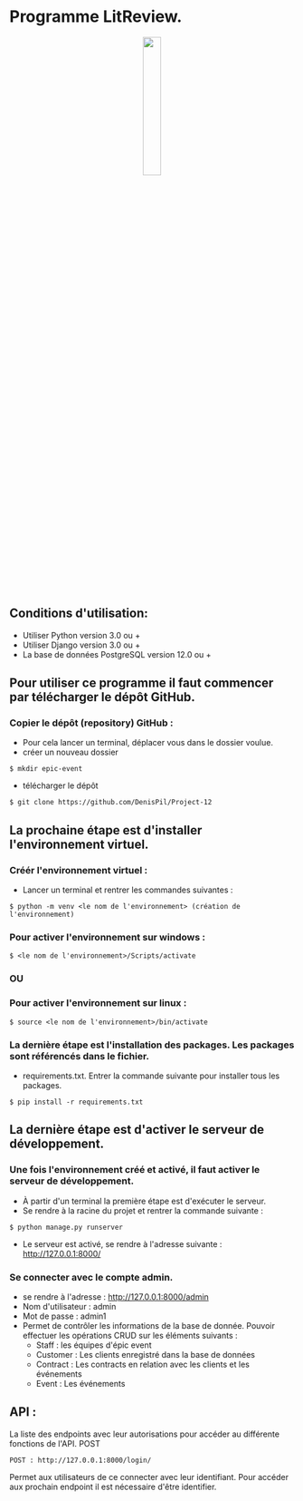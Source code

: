 # Programme LitReview.

<p align="center">
<img src="https://user.oc-static.com/upload/2020/09/22/16007804386673_P10.png" width="25%"></img>
</p>

## Conditions d'utilisation:
* Utiliser Python version 3.0 ou +
* Utiliser Django version 3.0 ou +
* La base de données PostgreSQL version 12.0 ou +

## Pour utiliser ce programme il faut commencer par télécharger le dépôt GitHub.

### Copier le dépôt (repository) GitHub :
* Pour cela lancer un terminal, déplacer vous dans le dossier voulue. 
* créer un nouveau dossier
````
$ mkdir epic-event
````
* télécharger le dépôt 
````
$ git clone https://github.com/DenisPil/Project-12
````


## La prochaine étape est d'installer l'environnement virtuel.

### Créér l'environnement virtuel :
*  Lancer un terminal et rentrer les commandes suivantes : 

````
$ python -m venv <le nom de l'environnement> (création de l'environnement)    
````

### Pour activer l'environnement sur windows :
````
$ <le nom de l'environnement>/Scripts/activate 
````

### OU

### Pour activer l'environnement sur linux :

````
$ source <le nom de l'environnement>/bin/activate
````

### La dernière étape est l'installation des packages. Les packages sont référencés dans le fichier.
*  requirements.txt. Entrer la commande suivante pour installer tous les packages.
````
$ pip install -r requirements.txt
````


## La dernière étape est d'activer le serveur de développement.

### Une fois l'environnement créé et activé, il faut activer le serveur de développement.
*  À partir d'un terminal la première étape est d'exécuter le serveur.
*  Se rendre à la racine du projet et rentrer la commande suivante :
````
$ python manage.py runserver
````
* Le serveur est activé, se rendre à l'adresse suivante : http://127.0.0.1:8000/

### Se connecter avec le compte admin.
* se rendre à l'adresse : http://127.0.0.1:8000/admin
* Nom d'utilisateur : admin
* Mot de passe : admin1
* Permet de contrôler les informations de la base de donnée. Pouvoir effectuer les opérations CRUD sur les éléments suivants :
  * Staff : les équipes d'épic event
  * Customer : Les clients enregistré dans la base de données
  * Contract : Les contracts en relation avec les clients et les événements
  * Event : Les événements

## API :
La liste des endpoints avec leur autorisations pour accéder au différente fonctions de l'API.
POST
````
POST : http://127.0.0.1:8000/login/
````
Permet aux utilisateurs de ce connecter avec leur identifiant. Pour accéder aux prochain endpoint il est nécessaire d'être identifier.

````

````
